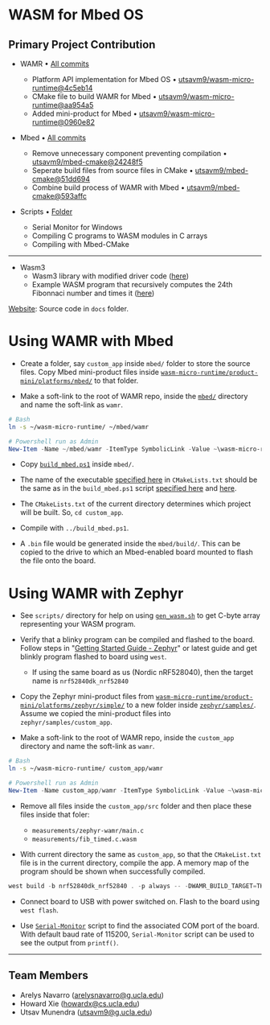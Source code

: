 # WASM for Mbed OS

## Primary Project Contribution

* WAMR • [All commits](https://github.com/utsavm9/wasm-micro-runtime/commits/main)
    - Platform API implementation for Mbed OS • [utsavm9/wasm-micro-runtime@4c5eb14](https://github.com/utsavm9/wasm-micro-runtime/commit/4c5eb14a19ed769b355fad0a6c27cde671ef651b)
    - CMake file to build WAMR for Mbed • [utsavm9/wasm-micro-runtime@aa954a5](https://github.com/utsavm9/wasm-micro-runtime/commit/aa954a53672d4598da960b0095f413ae5b8401ca)
    - Added mini-product for Mbed • [utsavm9/wasm-micro-runtime@0960e82](https://github.com/utsavm9/wasm-micro-runtime/commit/0960e82db2be30b741f5c83e7a57ea9056b2ab59)

* Mbed • [All commits](https://github.com/utsavm9/mbed-cmake/commits/)
    - Remove unnecessary component preventing compilation • [utsavm9/mbed-cmake@24248f5](https://github.com/utsavm9/mbed-cmake/commit/24248f530840f414eb3405bc08a8ba0c85e2d0d5)
    - Seperate build files from source files in CMake • [utsavm9/mbed-cmake@51dd694](https://github.com/utsavm9/mbed-cmake/commit/51dd6941c25823d37ab1cbfc058c262d5419bbbd)
    - Combine build process of WAMR with Mbed  • [utsavm9/mbed-cmake@593affc](https://github.com/utsavm9/mbed-cmake/commit/593affc7f67a8019b80f595165eadf4d72de6c05)

* Scripts • [Folder](https://github.com/utsavm9/wasm-for-arduino-mbed/tree/main/scripts)
    - Serial Monitor for Windows
    - Compiling C programs to WASM modules in C arrays
    - Compiling with Mbed-CMake
---

* Wasm3
    - Wasm3 library with modified driver code ([here](https://github.com/utsavm9/wasm-for-arduino-mbed/tree/main/wasm3-arduino/examples_pio/wasm_fibonnaci_timing))
    - Example WASM program that recursively computes the 24th Fibonnaci number and times it ([here](https://github.com/utsavm9/wasm-for-arduino-mbed/tree/main/wasm3-arduino/wasm_apps/cpp))


[Website](https://utsavm9.github.io/wasm-for-arduino-mbed/): Source code in `docs` folder.


# Using WAMR with Mbed

* Create a folder, say `custom_app` inside `mbed/` folder to store the source files. Copy Mbed mini-product files inside [`wasm-micro-runtime/product-mini/platforms/mbed/`](https://github.com/utsavm9/wasm-micro-runtime/tree/main/product-mini/platforms/mbed) to that folder.

* Make a soft-link to the root of WAMR repo, inside the [`mbed/`](https://github.com/utsavm9/mbed-cmake-example-project/tree/master) directory and name the soft-link as `wamr`.
```bash
# Bash
ln -s ~/wasm-micro-runtime/ ~/mbed/wamr
```
```powershell
# Powershell run as Admin
New-Item -Name ~/mbed/wamr -ItemType SymbolicLink -Value ~\wasm-micro-runtime\
```

* Copy [`build_mbed.ps1`](https://github.com/utsavm9/wasm-for-arduino-mbed/blob/main/scripts/build_mbed.ps1) inside `mbed/`.

* The name of the executable [specified here](https://github.com/utsavm9/wasm-micro-runtime/blob/0960e82db2be30b741f5c83e7a57ea9056b2ab59/product-mini/platforms/mbed/CMakeLists.txt#L18) in `CMakeLists.txt` should be the same as in the `build_mbed.ps1` script [specified here](https://github.com/utsavm9/wasm-for-arduino-mbed/blob/a9f9c1840c3a49caa469e649bfd748dad6fbfa83/scripts/build_mbed.ps1#L40) and [here](https://github.com/utsavm9/wasm-for-arduino-mbed/blob/a9f9c1840c3a49caa469e649bfd748dad6fbfa83/scripts/build_mbed.ps1#L23).

* The `CMakeLists.txt` of the current directory determines which project will be built. So, `cd custom_app`.

* Compile with `../build_mbed.ps1`. 

* A `.bin` file would be generated inside the `mbed/build/`. This can be copied to the drive to which an Mbed-enabled board mounted to flash the file onto the board.



# Using WAMR with Zephyr

* See `scripts/` directory for help on using [`gen_wasm.sh`](https://github.com/utsavm9/wasm-for-arduino-mbed/blob/main/scripts/gen_wasm.sh) to get C-byte array representing your WASM program.

* Verify that a blinky program can be compiled and flashed to the board. Follow steps in "[Getting Started Guide - Zephyr](https://docs.zephyrproject.org/latest/getting_started/index.html)" or latest guide and get blinkly program flashed to board using `west`.
    - If using the same board as us (Nordic nRF528040), then the target name is `nrf52840dk_nrf52840`

* Copy the Zephyr mini-product files from [`
wasm-micro-runtime/product-mini/platforms/zephyr/simple/
`](https://github.com/bytecodealliance/wasm-micro-runtime/tree/main/product-mini/platforms/zephyr/simple) to a new folder inside [`zephyr/samples/`](https://github.com/zephyrproject-rtos/zephyr/tree/master/samples). Assume we copied the mini-product files into `zephyr/samples/custom_app`.

* Make a soft-link to the root of WAMR repo, inside the `custom_app` directory and name the soft-link as `wamr`.
```bash
# Bash
ln -s ~/wasm-micro-runtime/ custom_app/wamr
```
```powershell
# Powershell run as Admin
New-Item -Name custom_app/wamr -ItemType SymbolicLink -Value ~\wasm-micro-runtime\
```

* Remove all files inside the `custom_app/src` folder and then place these files inside that foler:
    - `measurements/zephyr-wamr/main.c`
    - `measurements/fib_timed.c.wasm`

* With current directory the same as `custom_app`, so that the `CMakeList.txt` file is in the current directory, compile the app. A memory map of the program should be shown when successfully compiled.
```powershell
west build -b nrf52840dk_nrf52840 . -p always -- -DWAMR_BUILD_TARGET=THUMB -DWAMR_BUILD_AOT=0
```

* Connect board to USB with power switched on. Flash to the board using `west flash`. 

* Use [`Serial-Monitor`](https://github.com/utsavm9/wasm-for-arduino-mbed/blob/main/scripts/serial.ps1) script to find the associated COM port of the board. With default baud rate of 115200, `Serial-Monitor` script can be used to see the output from `printf()`.

---

## Team Members

-   Arelys Navarro (arelysnavarro@g.ucla.edu)
-   Howard Xie (howardx@cs.ucla.edu)
-   Utsav Munendra (utsavm9@g.ucla.edu)
